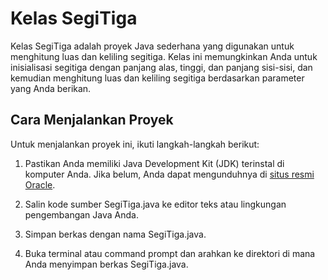# Kelas SegiTiga

Kelas SegiTiga adalah proyek Java sederhana yang digunakan untuk menghitung 
luas dan keliling segitiga. Kelas ini memungkinkan Anda untuk inisialisasi segitiga 
dengan panjang alas, tinggi, dan panjang sisi-sisi, dan kemudian menghitung luas dan 
keliling segitiga berdasarkan parameter yang Anda berikan.

## Cara Menjalankan Proyek

Untuk menjalankan proyek ini, ikuti langkah-langkah berikut:

1. Pastikan Anda memiliki Java Development Kit (JDK) terinstal di komputer Anda. 
   Jika belum, Anda dapat mengunduhnya di 
  [situs resmi Oracle](https://www.oracle.com/java/technologies/javase-downloads.html).

2. Salin kode sumber SegiTiga.java ke editor teks atau lingkungan pengembangan Java Anda.

3. Simpan berkas dengan nama SegiTiga.java.

4. Buka terminal atau command prompt dan arahkan ke direktori 
   di mana Anda menyimpan berkas SegiTiga.java.
